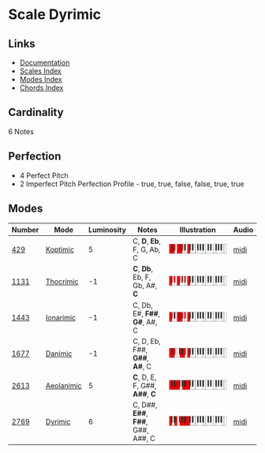 # Scale Dyrimic

## Links

- [Documentation](README.md)
- [Scales Index](Scales.md)
- [Modes Index](Modes.md)
- [Chords Index](Chords.md)

## Cardinality

6 Notes

## Perfection

- 4 Perfect Pitch
- 2 Imperfect Pitch
Perfection Profile - true, true, false, false, true, true

## Modes

| Number | Mode | Luminosity | Notes | Illustration | Audio |
|--------|------|------------|-------|--------------|-------|
| [429](https://ianring.com/musictheory/scales/429) | [Koptimic](ModeKoptimic.md) | 5 | C, **D**, **Eb**, F, G, Ab, C | ![CNaturalKoptimic](ModeCNaturalKoptimic.png) | [midi](https://github.com/edipermadi/music/blob/main/docs/ModeCNaturalKoptimic.mid?raw=true) | 
| [1131](https://ianring.com/musictheory/scales/1131) | [Thocrimic](ModeThocrimic.md) | -1 | **C**, **Db**, Eb, F, Gb, A#, **C** | ![CNaturalThocrimic](ModeCNaturalThocrimic.png) | [midi](https://github.com/edipermadi/music/blob/main/docs/ModeCNaturalThocrimic.mid?raw=true) | 
| [1443](https://ianring.com/musictheory/scales/1443) | [Ionarimic](ModeIonarimic.md) | -1 | C, Db, E#, **F##**, **G#**, A#, C | ![CNaturalIonarimic](ModeCNaturalIonarimic.png) | [midi](https://github.com/edipermadi/music/blob/main/docs/ModeCNaturalIonarimic.mid?raw=true) | 
| [1677](https://ianring.com/musictheory/scales/1677) | [Danimic](ModeDanimic.md) | -1 | C, D, Eb, F##, **G##**, **A#**, C | ![CNaturalDanimic](ModeCNaturalDanimic.png) | [midi](https://github.com/edipermadi/music/blob/main/docs/ModeCNaturalDanimic.mid?raw=true) | 
| [2613](https://ianring.com/musictheory/scales/2613) | [Aeolanimic](ModeAeolanimic.md) | 5 | **C**, D, E, F, G##, **A##**, **C** | ![CNaturalAeolanimic](ModeCNaturalAeolanimic.png) | [midi](https://github.com/edipermadi/music/blob/main/docs/ModeCNaturalAeolanimic.mid?raw=true) | 
| [2769](https://ianring.com/musictheory/scales/2769) | [Dyrimic](ModeDyrimic.md) | 6 | C, D##, **E##**, **F##**, G##, A##, C | ![CNaturalDyrimic](ModeCNaturalDyrimic.png) | [midi](https://github.com/edipermadi/music/blob/main/docs/ModeCNaturalDyrimic.mid?raw=true) | 

